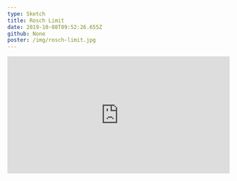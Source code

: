 ```yaml
---
type: Sketch
title: Rosch Limit
date: 2019-10-08T09:52:26.655Z
github: None
poster: /img/rosch-limit.jpg
---
```

<iframe height="265" style="width: 100%;" scrolling="no" title="Sketch - Rosch Limit" src="https://codepen.io/oajmeredith23/embed/PoowyLN?height=265&theme-id=light&default-tab=result" frameborder="no" allowtransparency="true" allowfullscreen="true">
  See the Pen <a href='https://codepen.io/oajmeredith23/pen/PoowyLN'>Sketch - Rosch Limit</a> by Oliver Meredith
  (<a href='https://codepen.io/oajmeredith23'>@oajmeredith23</a>) on <a href='https://codepen.io'>CodePen</a>.
</iframe>
